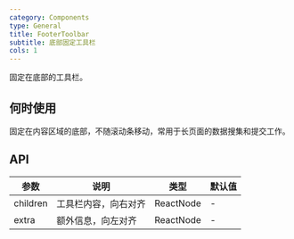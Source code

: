 ```yaml
---
category: Components
type: General
title: FooterToolbar
subtitle: 底部固定工具栏
cols: 1
---
```


固定在底部的工具栏。

## 何时使用

固定在内容区域的底部，不随滚动条移动，常用于长页面的数据搜集和提交工作。

## API

参数 | 说明 | 类型 | 默认值
----|------|-----|------
children | 工具栏内容，向右对齐 | ReactNode | -
extra | 额外信息，向左对齐 | ReactNode | -
